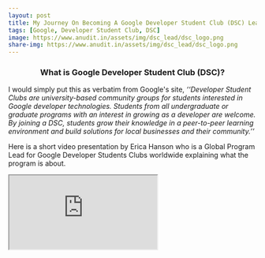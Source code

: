 ```yaml
---
layout: post
title: My Journey On Becoming A Google Developer Student Club (DSC) Lead
tags: [Google, Developer Student Club, DSC]
image: https://www.anudit.in/assets/img/dsc_lead/dsc_logo.png
share-img: https://www.anudit.in/assets/img/dsc_lead/dsc_logo.png
---
```


<center><h3>What is Google Developer Student Club (DSC)?</h3></center>

I would simply put this as verbatim from Google's site, *‘‘Developer Student Clubs are university-based community groups for students interested in Google developer technologies. Students from all undergraduate or graduate programs with an interest in growing as a developer are welcome. By joining a DSC, students grow their knowledge in a peer-to-peer learning environment and build solutions for local businesses and their community.’’*

Here is a short video presentation by Erica Hanson who is a Global Program Lead for Google Developer Students Clubs worldwide explaining what the program is about.

<div class="embed-responsive embed-responsive-16by9">
  <iframe class="embed-responsive-item" src="https://www.youtube.com/embed/98EvwIGFB7s" allowfullscreen></iframe>
</div>
<br>

